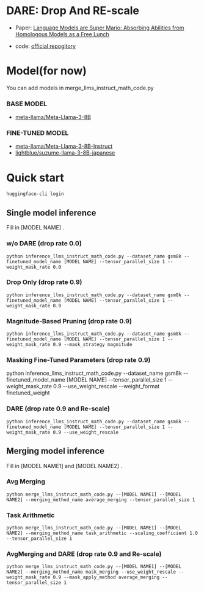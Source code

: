 # DARE: Drop And RE-scale
- Paper: [Language Models are Super Mario: Absorbing Abilities from Homologous Models as a Free Lunch](https://arxiv.org/abs/2311.03099)

- code: [official repogitory](https://github.com/yule-BUAA/MergeLM?tab=readme-ov-file) 


# Model(for now)
You can add models in merge_llms_instruct_math_code.py
### BASE MODEL
- [meta-llama/Meta-Llama-3-8B](https://huggingface.co/meta-llama/Meta-Llama-3-8B)
### FINE-TUNED MODEL
- [meta-llama/Meta-Llama-3-8B-Instruct](https://huggingface.co/meta-llama/Meta-Llama-3-8B-Instruct)
- [lightblue/suzume-llama-3-8B-japanese](https://huggingface.co/lightblue/suzume-llama-3-8B-japanese)

# Quick start
```
huggingface-cli login
```
## Single model inference
Fill in [MODEL NAME] .

### w/o DARE (drop rate 0.0)
```
python inference_llms_instruct_math_code.py --dataset_name gsm8k --finetuned_model_name [MODEL NAME] --tensor_parallel_size 1 --weight_mask_rate 0.0
```

### Drop Only (drop rate 0.9)
```
python inference_llms_instruct_math_code.py --dataset_name gsm8k --finetuned_model_name [MODEL NAME] --tensor_parallel_size 1 --weight_mask_rate 0.9
```

### Magnitude-Based Pruning (drop rate 0.9)
```
python inference_llms_instruct_math_code.py --dataset_name gsm8k --finetuned_model_name [MODEL NAME] --tensor_parallel_size 1 --weight_mask_rate 0.9 --mask_strategy magnitude
```

### Masking Fine-Tuned Parameters (drop rate 0.9) 
python inference_llms_instruct_math_code.py --dataset_name gsm8k --finetuned_model_name [MODEL NAME] --tensor_parallel_size 1 --weight_mask_rate 0.9 --use_weight_rescale --weight_format finetuned_weight

### DARE (drop rate 0.9 and Re-scale)
```
python inference_llms_instruct_math_code.py --dataset_name gsm8k --finetuned_model_name [MODEL NAME] --tensor_parallel_size 1 --weight_mask_rate 0.9 --use_weight_rescale
```

## Merging model inference
Fill in [MODEL NAME1] and [MODEL NAME2] .

### Avg Merging
```
python merge_llms_instruct_math_code.py --[MODEL NAME1] --[MODEL NAME2] --merging_method_name average_merging --tensor_parallel_size 1
```

### Task Arithmetic
```
python merge_llms_instruct_math_code.py --[MODEL NAME1] --[MODEL NAME2] --merging_method_name task_arithmetic --scaling_coefficient 1.0 --tensor_parallel_size 1
```

### AvgMerging and DARE (drop rate 0.9 and Re-scale)
```
python merge_llms_instruct_math_code.py --[MODEL NAME1] --[MODEL NAME2] --merging_method_name mask_merging --use_weight_rescale --weight_mask_rate 0.9 --mask_apply_method average_merging --tensor_parallel_size 1
```